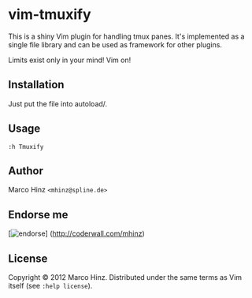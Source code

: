 # vim-tmuxify

This is a shiny Vim plugin for handling tmux panes. It's implemented as a single
file library and can be used as framework for other plugins.

Limits exist only in your mind! Vim on!

## Installation

Just put the file into autoload/.

## Usage

`:h Tmuxify`

## Author

Marco Hinz `<mhinz@spline.de>`

## Endorse me

[![endorse](http://api.coderwall.com/mhinz/endorse.png)]
(http://coderwall.com/mhinz)

## License

Copyright © 2012 Marco Hinz. Distributed under the same terms as Vim itself (see
`:help license`).
